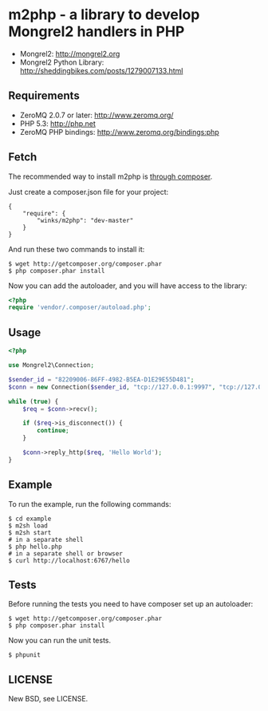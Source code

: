 m2php - a library to develop Mongrel2 handlers in PHP
=====================================================

* Mongrel2: <http://mongrel2.org>
* Mongrel2 Python Library: <http://sheddingbikes.com/posts/1279007133.html>

Requirements
------------

* ZeroMQ 2.0.7 or later: <http://www.zeromq.org/>
* PHP 5.3: <http://php.net>
* ZeroMQ PHP bindings: <http://www.zeromq.org/bindings:php>

Fetch
-----

The recommended way to install m2php is [through composer](http://packagist.org).

Just create a composer.json file for your project:

    {
        "require": {
            "winks/m2php": "dev-master"
        }
    }

And run these two commands to install it:

    $ wget http://getcomposer.org/composer.phar
    $ php composer.phar install

Now you can add the autoloader, and you will have access to the library:

```php
<?php
require 'vendor/.composer/autoload.php';
```

Usage
-----

```php
<?php

use Mongrel2\Connection;

$sender_id = "82209006-86FF-4982-B5EA-D1E29E55D481";
$conn = new Connection($sender_id, "tcp://127.0.0.1:9997", "tcp://127.0.0.1:9996");

while (true) {
    $req = $conn->recv();

    if ($req->is_disconnect()) {
        continue;
    }

    $conn->reply_http($req, 'Hello World');
}
```

Example
-------

To run the example, run the following commands:

    $ cd example
    $ m2sh load
    $ m2sh start
    # in a separate shell
    $ php hello.php
    # in a separate shell or browser
    $ curl http://localhost:6767/hello

Tests
-----

Before running the tests you need to have composer set up an autoloader:

    $ wget http://getcomposer.org/composer.phar
    $ php composer.phar install

Now you can run the unit tests.

    $ phpunit

LICENSE
-------
New BSD, see LICENSE.
